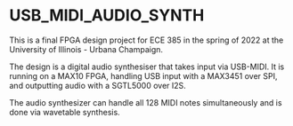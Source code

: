 ﻿# USB_MIDI_AUDIO_SYNTH

This is a final FPGA design project for ECE 385 in the spring of 2022 at the University of Illinois - Urbana Champaign.

The design is a digital audio synthesiser that takes input via USB-MIDI. It is running on a MAX10 FPGA, handling USB input with a MAX3451 over SPI, and outputting audio with a SGTL5000 over I2S.

The audio synthesizer can handle all 128 MIDI notes simultaneously and is done via wavetable synthesis.
